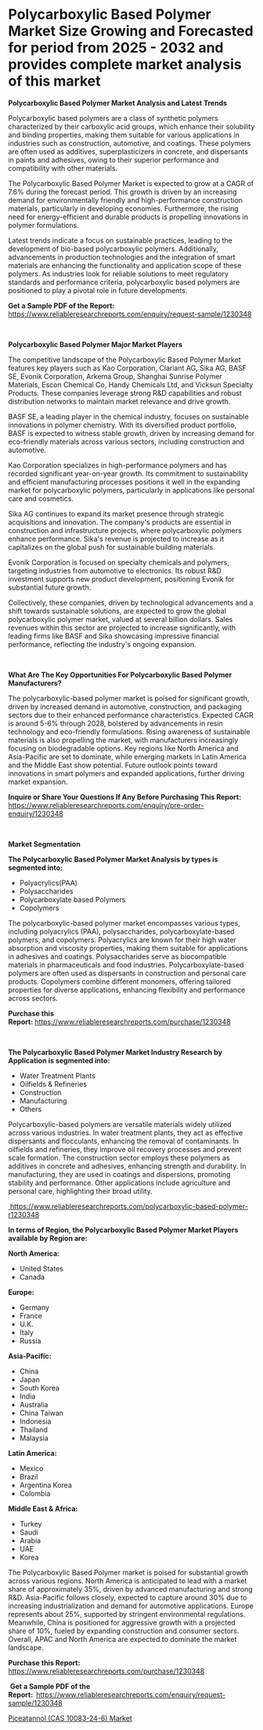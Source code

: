 <p><h1>Polycarboxylic Based Polymer Market Size Growing and Forecasted for period from 2025 - 2032 and provides complete market analysis of this market</h1></p><p><strong>Polycarboxylic Based Polymer Market Analysis and Latest Trends</strong></p>
<p><p>Polycarboxylic based polymers are a class of synthetic polymers characterized by their carboxylic acid groups, which enhance their solubility and binding properties, making them suitable for various applications in industries such as construction, automotive, and coatings. These polymers are often used as additives, superplasticizers in concrete, and dispersants in paints and adhesives, owing to their superior performance and compatibility with other materials.</p><p>The Polycarboxylic Based Polymer Market is expected to grow at a CAGR of 7.6% during the forecast period. This growth is driven by an increasing demand for environmentally friendly and high-performance construction materials, particularly in developing economies. Furthermore, the rising need for energy-efficient and durable products is propelling innovations in polymer formulations. </p><p>Latest trends indicate a focus on sustainable practices, leading to the development of bio-based polycarboxylic polymers. Additionally, advancements in production technologies and the integration of smart materials are enhancing the functionality and application scope of these polymers. As industries look for reliable solutions to meet regulatory standards and performance criteria, polycarboxylic based polymers are positioned to play a pivotal role in future developments.</p></p>
<p><strong>Get a Sample PDF of the Report:&nbsp;</strong> <a href="https://www.reliableresearchreports.com/enquiry/request-sample/1230348?utm_campaign=3020&utm_medium=2&utm_source=Github&utm_content=ia&utm_term=03042025&utm_id=polycarboxylic-based-polymer">https://www.reliableresearchreports.com/enquiry/request-sample/1230348</a></p>
<p>&nbsp;</p>
<p><strong>Polycarboxylic Based Polymer Major Market Players</strong></p>
<p><p>The competitive landscape of the Polycarboxylic Based Polymer Market features key players such as Kao Corporation, Clariant AG, Sika AG, BASF SE, Evonik Corporation, Arkema Group, Shanghai Sunrise Polymer Materials, Escon Chemical Co, Handy Chemicals Ltd, and Vicksun Specialty Products. These companies leverage strong R&D capabilities and robust distribution networks to maintain market relevance and drive growth.</p><p>BASF SE, a leading player in the chemical industry, focuses on sustainable innovations in polymer chemistry. With its diversified product portfolio, BASF is expected to witness stable growth, driven by increasing demand for eco-friendly materials across various sectors, including construction and automotive.</p><p>Kao Corporation specializes in high-performance polymers and has recorded significant year-on-year growth. Its commitment to sustainability and efficient manufacturing processes positions it well in the expanding market for polycarboxylic polymers, particularly in applications like personal care and cosmetics.</p><p>Sika AG continues to expand its market presence through strategic acquisitions and innovation. The company's products are essential in construction and infrastructure projects, where polycarboxylic polymers enhance performance. Sika's revenue is projected to increase as it capitalizes on the global push for sustainable building materials.</p><p>Evonik Corporation is focused on specialty chemicals and polymers, targeting industries from automotive to electronics. Its robust R&D investment supports new product development, positioning Evonik for substantial future growth.</p><p>Collectively, these companies, driven by technological advancements and a shift towards sustainable solutions, are expected to grow the global polycarboxylic polymer market, valued at several billion dollars. Sales revenues within this sector are projected to increase significantly, with leading firms like BASF and Sika showcasing impressive financial performance, reflecting the industry's ongoing expansion.</p></p>
<p>&nbsp;</p>
<p><strong>What Are The Key Opportunities For Polycarboxylic Based Polymer Manufacturers?</strong></p>
<p><p>The polycarboxylic-based polymer market is poised for significant growth, driven by increased demand in automotive, construction, and packaging sectors due to their enhanced performance characteristics. Expected CAGR is around 5-6% through 2028, bolstered by advancements in resin technology and eco-friendly formulations. Rising awareness of sustainable materials is also propelling the market, with manufacturers increasingly focusing on biodegradable options. Key regions like North America and Asia-Pacific are set to dominate, while emerging markets in Latin America and the Middle East show potential. Future outlook points toward innovations in smart polymers and expanded applications, further driving market expansion.</p></p>
<p><strong>Inquire or Share Your Questions If Any Before Purchasing This Report:</strong> <a href="https://www.reliableresearchreports.com/enquiry/pre-order-enquiry/1230348?utm_campaign=3020&utm_medium=2&utm_source=Github&utm_content=ia&utm_term=03042025&utm_id=polycarboxylic-based-polymer">https://www.reliableresearchreports.com/enquiry/pre-order-enquiry/1230348</a></p>
<p>&nbsp;</p>
<p><strong>Market Segmentation</strong></p>
<p><strong>The Polycarboxylic Based Polymer Market Analysis by types is segmented into:</strong></p>
<p><ul><li>Polyacrylics(PAA)</li><li>Polysaccharides</li><li>Polycarboxylate based Polymers</li><li>Copolymers</li></ul></p>
<p><p>The polycarboxylic-based polymer market encompasses various types, including polyacrylics (PAA), polysaccharides, polycarboxylate-based polymers, and copolymers. Polyacrylics are known for their high water absorption and viscosity properties, making them suitable for applications in adhesives and coatings. Polysaccharides serve as biocompatible materials in pharmaceuticals and food industries. Polycarboxylate-based polymers are often used as dispersants in construction and personal care products. Copolymers combine different monomers, offering tailored properties for diverse applications, enhancing flexibility and performance across sectors.</p></p>
<p><strong>Purchase this Report:&nbsp;</strong><a href="https://www.reliableresearchreports.com/purchase/1230348?utm_campaign=3020&utm_medium=2&utm_source=Github&utm_content=ia&utm_term=03042025&utm_id=polycarboxylic-based-polymer">https://www.reliableresearchreports.com/purchase/1230348</a></p>
<p>&nbsp;</p>
<p><strong>The Polycarboxylic Based Polymer Market Industry Research by Application is segmented into:</strong></p>
<p><ul><li>Water Treatment Plants</li><li>Oilfields & Refineries</li><li>Construction</li><li>Manufacturing</li><li>Others</li></ul></p>
<p><p>Polycarboxylic-based polymers are versatile materials widely utilized across various industries. In water treatment plants, they act as effective dispersants and flocculants, enhancing the removal of contaminants. In oilfields and refineries, they improve oil recovery processes and prevent scale formation. The construction sector employs these polymers as additives in concrete and adhesives, enhancing strength and durability. In manufacturing, they are used in coatings and dispersions, promoting stability and performance. Other applications include agriculture and personal care, highlighting their broad utility.</p></p>
<p><a href="https://www.reliableresearchreports.com/polycarboxylic-based-polymer-r1230348?utm_campaign=3020&utm_medium=2&utm_source=Github&utm_content=ia&utm_term=03042025&utm_id=polycarboxylic-based-polymer">&nbsp;https://www.reliableresearchreports.com/polycarboxylic-based-polymer-r1230348</a></p>
<p><strong>In terms of Region, the Polycarboxylic Based Polymer Market Players available by Region are:</strong></p>
<p>
    <p> <strong> North America: </strong>
        <ul>
            <li>United States</li>
            <li>Canada</li>
        </ul>
        </p> 
    <p> <strong> Europe: </strong>
        <ul>
            <li>Germany</li>
            <li>France</li>
            <li>U.K.</li>
            <li>Italy</li>
            <li>Russia</li>
        </ul>
        </p> 
    <p> <strong> Asia-Pacific: </strong>
        <ul>
            <li>China</li>
            <li>Japan</li>
            <li>South Korea</li>
            <li>India</li>
            <li>Australia</li>
            <li>China Taiwan</li>
            <li>Indonesia</li>
            <li>Thailand</li>
            <li>Malaysia</li>
        </ul>
        </p> 
    <p> <strong> Latin America: </strong>
        <ul>
            <li>Mexico</li>
            <li>Brazil</li>
            <li>Argentina Korea</li>
            <li>Colombia</li>
        </ul>
        </p> 
    <p> <strong> Middle East & Africa: </strong>
        <ul>
            <li>Turkey</li>
            <li>Saudi</li>
            <li>Arabia</li>
            <li>UAE</li>
            <li>Korea</li>
        </ul>
    </p>
    </p>
<p><p>The Polycarboxylic Based Polymer market is poised for substantial growth across various regions. North America is anticipated to lead with a market share of approximately 35%, driven by advanced manufacturing and strong R&D. Asia-Pacific follows closely, expected to capture around 30% due to increasing industrialization and demand for automotive applications. Europe represents about 25%, supported by stringent environmental regulations. Meanwhile, China is positioned for aggressive growth with a projected share of 10%, fueled by expanding construction and consumer sectors. Overall, APAC and North America are expected to dominate the market landscape.</p></p>
<p><strong>Purchase this Report: </strong><a href="https://www.reliableresearchreports.com/purchase/1230348?utm_campaign=3020&utm_medium=2&utm_source=Github&utm_content=ia&utm_term=03042025&utm_id=polycarboxylic-based-polymer">https://www.reliableresearchreports.com/purchase/1230348</a></p>
<p>&nbsp;<strong>Get a Sample PDF of the Report:&nbsp;&nbsp;</strong><a href="https://www.reliableresearchreports.com/enquiry/request-sample/1230348?utm_campaign=3020&utm_medium=2&utm_source=Github&utm_content=ia&utm_term=03042025&utm_id=polycarboxylic-based-polymer">https://www.reliableresearchreports.com/enquiry/request-sample/1230348</a></p>
<p><strong></strong></p>
<p><p><a href="https://github.com/hannajuana198484/Market-Research-Report-List-1/blob/main/piceatannol-cas-10083-24-6-market.md?utm_campaign=3020&utm_medium=2&utm_source=Github&utm_content=ia&utm_term=03042025&utm_id=polycarboxylic-based-polymer">Piceatannol (CAS 10083-24-6) Market</a></p></p>